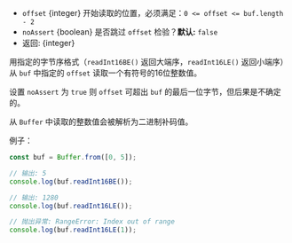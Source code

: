 <!-- YAML
added: v0.5.5
-->

* `offset` {integer} 开始读取的位置，必须满足：`0 <= offset <= buf.length - 2`
* `noAssert` {boolean} 是否跳过 `offset` 检验？**默认:** `false`
* 返回: {integer}

用指定的字节序格式（`readInt16BE()` 返回大端序，`readInt16LE()` 返回小端序）从 `buf` 中指定的 `offset` 读取一个有符号的16位整数值。

设置 `noAssert` 为 `true` 则 `offset` 可超出 `buf` 的最后一位字节，但后果是不确定的。

从 `Buffer` 中读取的整数值会被解析为二进制补码值。

例子：

```js
const buf = Buffer.from([0, 5]);

// 输出: 5
console.log(buf.readInt16BE());

// 输出: 1280
console.log(buf.readInt16LE());

// 抛出异常: RangeError: Index out of range
console.log(buf.readInt16LE(1));
```

